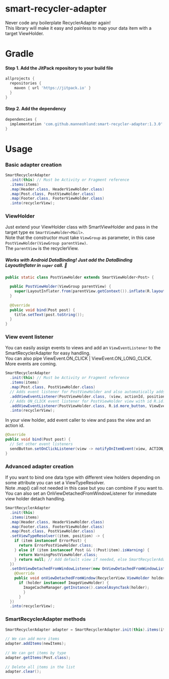 # smart-recycler-adapter  
Never code any boilerplate RecyclerAdapter again!  
This library will make it easy and painless to map your data item with a target ViewHolder.  

# Gradle  
#### Step 1. Add the JitPack repository to your build file  
```groovy
allprojects {
  repositories {
    maven { url 'https://jitpack.io' }
  }
}  
```

#### Step 2. Add the dependency  
```groovy
dependencies {  
  implementation 'com.github.manneohlund:smart-recycler-adapter:1.3.0'
}
```

# Usage  
### Basic adapter creation  

```java
SmartRecyclerAdapter
  .init(this) // Must be Activity or Fragment reference
  .items(items)
  .map(Header.class, HeaderViewHolder.class)
  .map(Post.class, PostViewHolder.class)
  .map(Footer.class, FooterViewHolder.class)
  .into(recyclerView);
 ```
  
### ViewHolder  

Just extend your ViewHolder class with SmartViewHolder and pass in the target type ex `SmartViewHolder<Mail>`.  
Note that the constructor must take `ViewGroup` as parameter, in this case `PostViewHolder(ViewGroup parentView)`.  
The `parentView` is the recyclerView.<br/>
##### Works with Android DataBinding! Just add the DataBinding LayoutInflater in `super` call. 🚀

```java
public static class PostViewHolder extends SmartViewHolder<Post> {

  public PostViewHolder(ViewGroup parentView) { 
    super(LayoutInflater.from(parentView.getContext()).inflate(R.layout.post_view, parentView, false)); 
  }
  
  @Override 
  public void bind(Post post) { 
    title.setText(post.toString()); 
  }
} 
```
  
### View event listener  
  
You can easily assign events to views and add an `ViewEventListener` to the SmartRecyclerAdapter for easy handling.<br/>
You can also pipe ViewEvent.ON_CLICK | ViewEvent.ON_LONG_CLICK.<br/>
More events are coming.

```java
SmartRecyclerAdapter
  .init(this) // Must be Activity or Fragment reference
  .items(items)
  .map(Post.class, PostViewHolder.class)
  // Adds event listener for PostViewHolder and also automatically adds row item onClickListener on root view
  .addViewEventListener(PostViewHolder.class, (view, actionId, position) -> itemClick())
  // Adds ON_CLICK event listener for PostViewHolder view with id R.id.more_button 
  .addViewEventListener(PostViewHolder.class, R.id.more_button, ViewEvent.ON_CLICK, (view, actionId, position) -> openMore())
  .into(recyclerView);
```
 
In your view holder, add event caller to view and pass the view and an action id.  
  
```java
@Override
public void bind(Post post) {
  // Set other event listeners 
  sendButton.setOnClickListener(view -> notifyOnItemEvent(view, ACTION_SEND));
}
```
  
### Advanced adapter creation  
  
If you want to bind one data type with different view holders depending on some attribute you can set a ViewTypeResolver.  
Note .map() call not needed in this case but you can combine if you want to.  
You can also set an OnViewDetachedFromWindowListener for immediate view holder detach handling.  
  
```java
SmartRecyclerAdapter
  .init(this)
  .items(items)
  .map(Header.class, HeaderViewHolder.class)
  .map(Footer.class, FooterViewHolder.class)
  .map(Post.class, PostViewHolder.class)
  .setViewTypeResolver((item, position) -> {
    if (item instanceof ErrorPost) { 
      return ErrorPostViewHolder.class;
    } else if (item instanceof Post && ((Post)item).isWarning) { 
      return WarningPostViewHolder.class; 
    } return null; // Add default view if needed, else SmartRecyclerAdapter will look at the base `.map` mapping
  })
  .setOnViewDetachedFromWindowListener(new OnViewDetachedFromWindowListener() { 
    @Override 
    public void onViewDetachedFromWindow(RecyclerView.ViewHolder holder) {
      if (holder instanceof ImageViewHolder) {
        ImageCacheManager.getInstance().cancelAsyncTask(holder); 
        }
      }
  })
  .into(recyclerView);
```
  
### SmartRecyclerAdapter methods  
  
```java
SmartRecyclerAdapter adapter = SmartRecyclerAdapter.init(this).items(items).map(Post.class, MainViewHolder.class).into(recyclerView);  
  
// We can add more items  
adapter.addItems(newItems);  
  
// We can get items by type  
adapter.getItems(Post.class);  
  
// Delete all items in the list  
adapter.clear();  
```